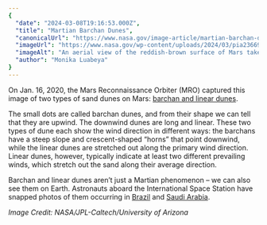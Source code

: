 ```yaml
---
{
  "date": "2024-03-08T19:16:53.000Z",
  "title": "Martian Barchan Dunes",
  "canonicalUrl": "https://www.nasa.gov/image-article/martian-barchan-dunes/",
  "imageUrl": "https://www.nasa.gov/wp-content/uploads/2024/03/pia23669orig.jpg",
  "imageAlt": "An aerial view of the reddish-brown surface of Mars taken by the Mars Reconnaissance Orbiter. Barchan dunes (circular dunes) appear here like oval divots in the ground. Linear dunes also appear.",
  "author": "Monika Luabeya"
}
---
```


On Jan. 16, 2020, the Mars Reconnaissance Orbiter (MRO) captured this image of two types of sand dunes on Mars: [barchan and linear dunes](https://www.jpl.nasa.gov/images/pia23669-barchan-and-linear-dunes).

The small dots are called barchan dunes, and from their shape we can tell that they are upwind. The downwind dunes are long and linear. These two types of dune each show the wind direction in different ways: the barchans have a steep slope and crescent-shaped “horns” that point downwind, while the linear dunes are stretched out along the primary wind direction. Linear dunes, however, typically indicate at least two different prevailing winds, which stretch out the sand along their average direction.

Barchan and linear dunes aren’t just a Martian phenomenon – we can also see them on Earth. Astronauts aboard the International Space Station have snapped photos of them occurring in [Brazil](https://www.earthobservatory.nasa.gov/images/91119/barchan-dunes-and-lagoons-southern-brazil) and [Saudi Arabia](https://earthobservatory.nasa.gov/images/151503/linear-and-star-dunes).

_Image Credit: NASA/JPL-Caltech/University of Arizona_
